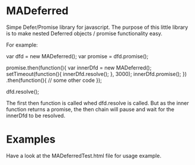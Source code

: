 MADeferred
==========

Simpe Defer/Promise library for javascript. The purpose of this little library is to make nested Deferred objects / promise functionality easy.

For example:

var dfd = new MADeferred();
var promise = dfd.promise();

promise.then(function(){
  var innerDfd = new MADeferred();
  setTimeout(function(){
    innerDfd.resolve();
  }, 3000);
  innerDfd.promise();
})
  .then(function(){
    // some other code
  });
  
dfd.resolve();

The first then function is called whed dfd.resolve is called. But as the inner function returns a promise, the then chain will pause and wait for the innerDfd to be resolved.


Examples
========
Have a look at the MADeferredTest.html file for usage example.

